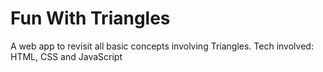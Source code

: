 # Fun With Triangles

A web app to revisit all basic concepts involving Triangles.
Tech involved: HTML, CSS and JavaScript
